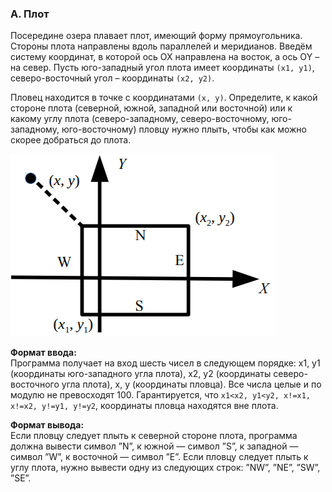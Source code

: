 ### A. Плот
Посередине озера плавает плот, имеющий форму прямоугольника.
Стороны плота направлены вдоль параллелей и меридианов.
Введём систему координат, в которой ось OX направлена на восток, а ось ОY – на север.
Пусть юго-западный угол плота имеет координаты `(x1, y1)`, северо-восточный угол – координаты `(x2, y2)`.


Пловец находится в точке с координатами `(x, y)`. Определите, к какой стороне плота (северной, южной, западной или восточной)
или к какому углу плота (северо-западному, северо-восточному, юго-западному, юго-восточному) пловцу нужно плыть,
чтобы как можно скорее добраться до плота.

![Схема](/assets/ya6-week1-t1.png)

**Формат ввода:**<br>
Программа получает на вход шесть чисел в следующем порядке: x1, y1 (координаты юго-западного угла плота),
x2, y2 (координаты северо-восточного угла плота), x, y (координаты пловца).
Все числа целые и по модулю не превосходят 100.
Гарантируется, что `x1<x2, y1<y2, x!=x1, x!=x2, y!=y1, y!=y2`, координаты пловца находятся вне плота.

**Формат вывода:**<br>
Если пловцу следует плыть к северной стороне плота,
программа должна вывести символ ”N”, к южной — символ ”S”, к западной — символ ”W”, к восточной — символ ”E”.
Если пловцу следует плыть к углу плота, нужно вывести одну из следующих строк: ”NW”, ”NE”, ”SW”, ”SE”.
